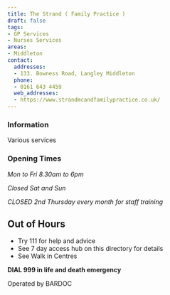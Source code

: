```yaml
---
title: The Strand ( Family Practice )
draft: false
tags:
- GP Services
- Nurses Services
areas:
- Middleton
contact:
  addresses:
  - 133. Bowness Road, Langley Middleton
  phone:
  - 0161 643 4459
  web_addresses:
  - https://www.strandmcandfamilypractice.co.uk/
---
```


### Information
Various services

### Opening Times
*Mon to Fri 8.30am to 6pm*

*Closed Sat and Sun*

*CLOSED 2nd Thursday every month for staff training*

## Out of Hours
- Try 111 for help and advice
- See 7 day access hub on this directory for details
- See Walk in Centres

**DIAL 999 in life and death emergency**

Operated by BARDOC